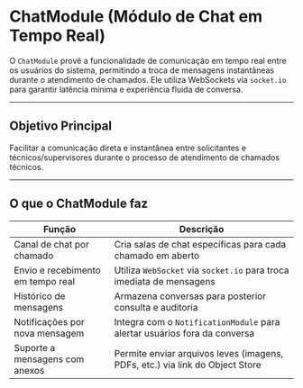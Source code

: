 # ChatModule (Módulo de Chat em Tempo Real)

O `ChatModule` provê a funcionalidade de comunicação em tempo real entre os usuários do sistema, permitindo a troca de mensagens instantâneas durante o atendimento de chamados. Ele utiliza WebSockets via `socket.io` para garantir latência mínima e experiência fluida de conversa.

---

## Objetivo Principal

Facilitar a comunicação direta e instantânea entre solicitantes e técnicos/supervisores durante o processo de atendimento de chamados técnicos.

---

## O que o ChatModule faz

| Função                            | Descrição                                                                    |
| --------------------------------- | ---------------------------------------------------------------------------- |
| Canal de chat por chamado         | Cria salas de chat específicas para cada chamado em aberto                   |
| Envio e recebimento em tempo real | Utiliza `WebSocket` via `socket.io` para troca imediata de mensagens         |
| Histórico de mensagens            | Armazena conversas para posterior consulta e auditoria                       |
| Notificações por nova mensagem    | Integra com o `NotificationModule` para alertar usuários fora da conversa    |
| Suporte a mensagens com anexos    | Permite enviar arquivos leves (imagens, PDFs, etc.) via link do Object Store |
